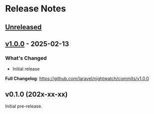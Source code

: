 # Release Notes

## [Unreleased](https://github.com/laravel/nightwatch/compare/v1.0.0...1.x)

## [v1.0.0](https://github.com/laravel/nightwatch/compare/v0.1.0...v1.0.0) - 2025-02-13

### What's Changed

* Initial release

**Full Changelog**: https://github.com/laravel/nightwatch/commits/v1.0.0

## v0.1.0 (202x-xx-xx)

Initial pre-release.
